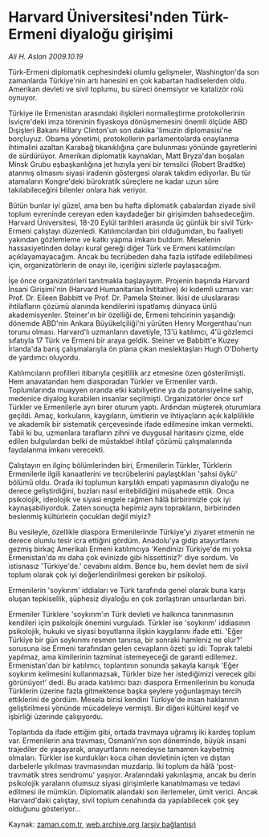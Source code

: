 # Harvard Üniversitesi'nden  Türk-Ermeni diyaloğu girişimi

*Ali H. Aslan 2009.10.19*

<tr><td class="metin" colspan="2" style="padding-top: 20px; padding-left: 5px; ">Türk-Ermeni diplomatik cephesindeki olumlu gelişmeler, Washington'da son zamanlarda Türkiye'nin artı hanesini en çok kabartan hadiselerden oldu. Amerikan devleti ve sivil toplumu, bu süreci önemsiyor ve katalizör rolü oynuyor.</td></tr><tr><td class="metin" colspan="2" style="padding-top: 20px; padding-left: 5px; "><p> Türkiye ile Ermenistan arasındaki ilişkileri normalleştirme protokollerinin İsviçre'deki imza töreninin fiyaskoya dönüşmemesini önemli ölçüde ABD Dışişleri Bakanı Hillary Clinton'un son dakika 'limuzin diplomasisi'ne borçluyuz. Obama yönetimi, protokollerin parlamentolarda onaylanma ihtimalini azaltan Karabağ tıkanıklığına çare bulunması yönünde gayretlerini de sürdürüyor. Amerikan diplomatik kaynakları, Matt Bryza'dan boşalan Minsk Grubu eşbaşkanlığına jet hızıyla yeni bir temsilci (Robert Bradtke) atanmış olmasını siyasi iradenin göstergesi olarak takdim ediyorlar. Bu tür atamaların Kongre'deki bürokratik süreçlere ne kadar uzun süre takılabileceğini bilenler onlara hak veriyor.
<p> Bütün bunlar iyi güzel, ama ben bu hafta diplomatik çabalardan ziyade sivil toplum evreninde cereyan eden kaydadeğer bir girişimden bahsedeceğim. Harvard Üniversitesi, 18-20 Eylül tarihleri arasında üç günlük bir sivil Türk-Ermeni çalıştayı düzenledi. Katılımcılardan biri olduğumdan, bu faaliyeti yakından gözlemleme ve katkı yapma imkanı buldum. Meselenin hassasiyetinden dolayı kural gereği diğer Türk ve Ermeni katılımcıları açıklayamayacağım. Ancak bu tecrübeden daha fazla istifade edilebilmesi için, organizatörlerin de onayı ile, içeriğini sizlerle paylaşacağım.
<p> İşe önce organizatörleri tanıtmakla başlayayım. Projenin başında Harvard İnsani Girişimi'nin (Harvard Humanitarian İnititative) iki kıdemli uzmanı var: Prof. Dr. Eileen Babbitt ve Prof. Dr. Pamela Steiner. İkisi de uluslararası ihtilafların çözümü alanında kendilerini ispatlamış dünyaca ünlü akademisyenler. Steiner'ın bir özelliği de, Ermeni tehcirinin yaşandığı dönemde ABD'nin Ankara Büyükelçiliği'ni yürüten Henry Morgenthau'nun torunu olması. Harvard'lı uzmanların davetiyle, 13'ü katılımcı, 4'ü gözlemci sıfatıyla 17 Türk ve Ermeni bir araya geldik. Steiner ve Babbitt'e Kuzey İrlanda'da barış çalışmalarıyla ön plana çıkan meslektaşları Hugh O'Doherty de yardımcı oluyordu.
<p> Katılımcıların profilleri itibarıyla çeşitlilik arz etmesine özen gösterilmişti. Hem anavatandan hem diasporadan Türkler ve Ermeniler vardı. Toplumlarında muayyen oranda etki kabiliyetine ya da potansiyeline sahip, medenice diyalog kurabilen insanlar seçilmişti. Organizatörler önce sırf Türkler ve Ermenilerle ayrı birer oturum yaptı. Ardından müşterek oturumlara geçildi. Amaç, korkuların, kaygıların, ümitlerin ve ihtiyaçların açık kalplilikle ve akademik bir sistematik çerçevesinde ifade edilmesine imkan vermekti. Tabii ki bu, uzmanlara tarafların zihni ve duygusal haritasını çizme, elde edilen bulgulardan belki de müstakbel ihtilaf çözümü çalışmalarında faydalanma imkanı verecekti.
<p> Çalıştayın en ilginç bölümlerinden biri, Ermenilerin Türkler, Türklerin Ermenilerle ilgili kanaatlerini ve tecrübelerini paylaştıkları 'şahsi öykü' bölümü oldu. Orada iki toplumun karşılıklı empati yapmasının diyaloğu ne derece geliştirdiğini, buzları nasıl eritebildiğini müşahede ettik. Onca psikolojik, ideolojik ve siyasi engele rağmen hâlâ birbirimizle çok iyi kaynaşabiliyorduk. Zaten sonuçta hepimiz aynı toprakların, birbirinden beslenmiş kültürlerin çocukları değil miyiz?
<p> Bu vesileyle, özellikle diaspora Ermenilerinde Türkiye'yi ziyaret etmenin ne derece olumlu tesir icra ettiğini gördüm. Anadolu'ya gidip atayurtlarını gezmiş birkaç Amerikalı Ermeni katılımcıya 'Kendinizi Türkiye'de mi yoksa Ermenistan'da mı daha çok evinizde gibi hissettiniz?' diye sordum. Ve istisnasız 'Türkiye'de.' cevabını aldım. Bence bu, hem devlet hem de sivil toplum olarak çok iyi değerlendirilmesi gereken bir psikoloji.
<p> Ermenilerin 'soykırım' iddiaları ve Türk tarafında genel olarak buna karşı oluşan tepkisellik, şüphesiz diyaloğu en çok zorlaştıran unsurlardan biri.
<p> Ermeniler Türklere 'soykırım'ın Türk devleti ve halkınca tanınmasının kendileri için psikolojik önemini vurguladı. Türkler ise 'soykırım' iddiasının psikolojik, hukuki ve siyasi boyutlarına ilişkin kaygılarını ifade etti. 'Eğer Türkiye bir gün soykırımı resmen tanırsa, bir sonraki hamleniz ne olur?' sorusuna ise Ermeni tarafından gelen cevapların özeti şu idi: Toprak talebi yapılmaz, ama kimilerinin tazminat istemeyeceği de garanti edilemez. Ermenistan'dan bir katılımcı, toplantının sonunda şakayla karışık 'Eğer soykırım kelimesini kullanmazsak, Türkler bize her istediğimizi verecek gibi görünüyor!' dedi. Bu arada katılımcı bazı diaspora Ermenilerinin bu konuda Türklerin üzerine fazla gitmektense başka şeylere yoğunlaşmayı tercih ettiklerini de gördüm. Mesela birisi kendini Türkiye'de insan haklarının geliştirilmesi yönünde mücadeleye vermişti. Bir diğeri kültürel keşif ve işbirliği üzerinde çalışıyordu.
<p> Toplantıda da ifade ettiğim gibi, ortada travmaya uğramış iki kardeş toplum var. Ermenilerin ana travması, Osmanlı'nın son döneminde, büyük insani trajediler de yaşayarak, anayurtlarını neredeyse tamamen kaybetmiş olmaları. Türkler ise kurdukları koca cihan devletinin içten ve dıştan darbelerle yıkılması travmasından muzdarip. İki toplum da hâlâ 'post-travmatik stres sendromu' yaşıyor. Aralarındaki yakınlaşma, ancak bu derin psikolojik yaraların olumsuz siyasi girişimlerle kanatılmaması ve tedavi edilmesi ile mümkün. Diplomatik alandaki son ilerlemeler, ümit verici. Ancak Harvard'daki çalıştay, sivil toplum cenahında da yapılabilecek çok şey olduğunu gösteriyor...<br/></p></p></p></p></p></p></p></p></p></td></tr>

Kaynak: [zaman.com.tr](http://zaman.com.tr/yazar.do?yazino=905059), [web.archive.org (arşiv bağlantısı)](http://web.archive.org/web/20100122214137/http://www.zaman.com.tr:80/yazar.do?yazino=905059)
